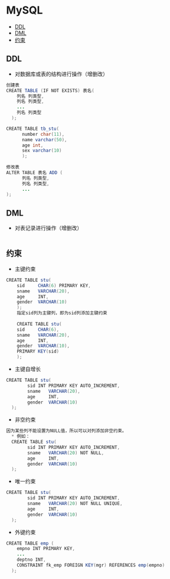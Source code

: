 # MySQL
   - [DDL](#ddl)
   - [DML](#dml)
   - [约束](#约束)


## DDL
* 对数据库或表的结构进行操作（增删改）
```java
创建表
CREATE TABLE (IF NOT EXISTS) 表名(
    列名 列类型,
    列名 列类型,
    ...
    列名 列类型
  );

CREATE TABLE tb_stu(
      number char(11), 
      name varchar(50), 
      age int, 
      sex varchar(10)
      );
      
修改表
ALTER TABLE 表名 ADD (
      列名 列类型,
      列名 列类型,
      ...
);
```

## DML
* 对表记录进行操作（增删改）
```java

```

## 约束
* 主键约束
```java
CREATE TABLE stu(
	sid	    CHAR(6) PRIMARY KEY,
	sname	VARCHAR(20),
	age		INT,
	gender	VARCHAR(10) 
    );
    指定sid列为主键列，即为sid列添加主键约束
   
    CREATE TABLE stu(
	sid	    CHAR(6),
	sname	VARCHAR(20),
	age		INT,
	gender	VARCHAR(10),
	PRIMARY KEY(sid)
    );
```
* 主键自增长
```java
CREATE TABLE stu(
		sid INT PRIMARY KEY AUTO_INCREMENT,
		sname	VARCHAR(20),
		age		INT,
		gender	VARCHAR(10)
  );
```
* 非空约束
```java
因为某些列不能设置为NULL值，所以可以对列添加非空约束。
  * 例如：
  CREATE TABLE stu(
		sid INT PRIMARY KEY AUTO_INCREMENT,
		sname	VARCHAR(20) NOT NULL,
		age		INT,
		gender	VARCHAR(10)
  );
```
* 唯一约束
```java
CREATE TABLE stu(
		sid INT PRIMARY KEY AUTO_INCREMENT,
		sname	VARCHAR(20) NOT NULL UNIQUE,
		age		INT,
		gender	VARCHAR(10)
  );
```
* 外键约束
```java
CREATE TABLE emp (
    empno INT PRIMARY KEY,
    ...
    deptno INT,
    CONSTRAINT fk_emp FOREIGN KEY(mgr) REFERENCES emp(empno)  
  );
```
